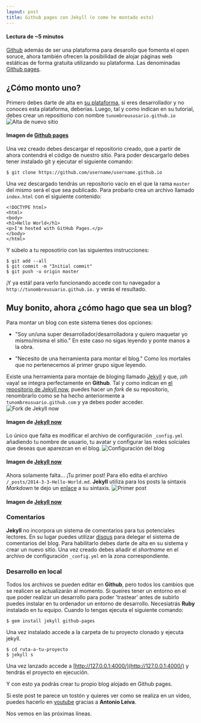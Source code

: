 ```yaml
---
layout: post
title: Github pages con Jekyll (o como he montado esto)
---
```


#### Lectura de ~5 minutos

[Github](http://github.com) además de ser una plataforma para desarollo que fomenta el open soruce, ahora también ofrecen la posibilidad de alojar páginas web estáticas de forma gratuita utilizando su plataforma. Las denominadas [Github pages](https://pages.github.com/).

## ¿Cómo monto uno?
 Primero debes darte de alta en [su plataforma](http://github.com), si eres desarrollador y no conoces esta plataforma, deberías. Luego, tal y como indican en su tutorial, debes crear un repositiorio con nombre `tunombreususario.github.io`![Alta de nuevo sitio](https://pages.github.com/images/user-repo@2x.png  "Alta de nuevo sitio")

#### Imagen  de [Github pages](https://pages.github.com/)

Una vez creado debes descargar el repositorio creado, que a partir de ahora contendrá el código de nuestro sitio. Para poder descargarlo debes tener instalado git y ejecutar el siguiente comando:

~~~
$ git clone https://github.com/username/username.github.io
~~~

Una vez descargado tendrás un repositorio vacío en el que la rama `master` del mismo será el que sea publicado. Para probarlo crea un archivo llamado `index.html` con el siguiente contenido:

~~~
<!DOCTYPE html>
<html>
<body>
<h1>Hello World</h1>
<p>I'm hosted with GitHub Pages.</p>
</body>
</html>
~~~

Y súbelo a tu reposotirio con las siguientes instrucciones:

~~~
$ git add --all
$ git commit -m "Initial commit"
$ git push -u origin master
~~~

¡Y ya está! para verlo funcionando accede con tu navegador a `http://tunombreusuario.github.io.` y verás el resultado.

## Muy bonito, ahora ¿cómo hago que sea un blog?
Para montar un blog con este sistema tienes dos opciones:

-   "Soy un/una super desarrollador/desarrolladora y  quiero maquetar yo mismo/misma el sitio." En este caso no sigas leyendo y ponte manos a la obra.

-   "Necesito de una herramienta para montar el blog." Como los mortales que no pertenecemos al primer grupo sigue leyendo.

Existe una herramienta para montaje de bloging llamado [Jekyll](https://jekyllrb.com/) y que, ¡oh vaya! se integra perfectamente en **Github**.
Tal y como indican en [el repositorio de Jekyll now](https://github.com/barryclark/jekyll-now), puedes hacer un *fork* de su repositorio, renombrarlo como se ha hecho anteriormente a `tunombreusuario.github.com` y ya debes poder acceder.
![Fork de Jekyll now](https://raw.githubusercontent.com/44r0n/44r0n.github.io/master/images/step1.gif  "Fork de Jekyll now")

#### Imagen de [Jekyll now](https://github.com/barryclark/jekyll-now)

Lo único que falta es modificar el archivo de configuración `_config.yml` añadiendo tu nombre de usuario, tu avatar y configurar las redes solciales que deseas que aparezcan en el blog.
![Configuración del blog](https://raw.githubusercontent.com/44r0n/44r0n.github.io/master/images/config.png  "Configuración del blog")

#### Imagen de [Jekyll now](https://github.com/barryclark/jekyll-now)

Ahora solamente falta... ¡Tu primer post! Para ello edita el archivo `/_posts/2014-3-3-Hello-World.md`. **Jekyll** utiliza para los posts la sintaxis *Markdown* te dejo un [enlace](https://github.com/adam-p/markdown-here/wiki/Markdown-Cheatsheet)  a su sintaxis.
![Primer post](https://raw.githubusercontent.com/44r0n/44r0n.github.io/master/images/first-post.png  "Primer post")

#### Imagen de [Jekyll now](https://github.com/barryclark/jekyll-now)

### Comentarios
**Jekyll** no incorpora un sistema de comentarios para tus potenciales lectores. En su lugar puedes utilizar [disqus](http://disqus.com) para delegar el sistema de comentarios del blog. Para habilitarlo debes darte de alta en su sistema y crear un nuevo sitio. Una vez creado debes añadir el *shortname* en el archivo de configuración `_config.yml` en la zona correspondiente.

### Desarrollo en local

Todos los archivos se pueden editar en **Github**, pero todos los cambios que se realicen se actualizarán al momento. Si queires tener un entorno en el que poder realizar un desarrollo para poder 'trastear' antes de subirlo puedes instalar en tu ordenador un entorno de desarrollo. Necesiatrás **Ruby** instalado en tu equipo. Cuando lo tengas ejecuta el siguiente comando:

~~~
$ gem install jekyll github-pages
~~~

Una vez instalado accede a la carpeta de tu proyecto clonado y ejecuta jekyll.

~~~
$ cd ruta-a-tu-proyecto
$ jekyll s
~~~

Una vez lanzado accede a [http://127.0.0.1:4000/](http://127.0.0.1:4000/) y tendrás el proyecto en ejecución.

Y con esto ya podrás crear tu propio blog alojado en Github pages.

Si este post te parece un tostón y quieres ver como se realiza en un video, puedes hacerlo en [youtube](https://www.youtube.com/watch?v=lsvRyE5tPQQ&t=681s)  gracias a **Antonio Leiva**.

Nos vemos en las próximas líneas.

